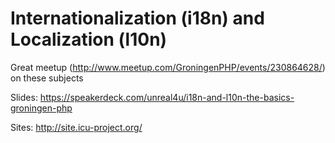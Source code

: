 # Internationalization (i18n) and Localization (l10n)

Great meetup (http://www.meetup.com/GroningenPHP/events/230864628/) on these subjects

Slides:
https://speakerdeck.com/unreal4u/i18n-and-l10n-the-basics-groningen-php


Sites:
http://site.icu-project.org/